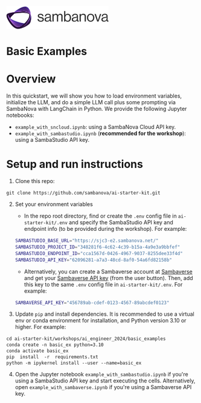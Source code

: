 <a href="https://sambanova.ai/">
<picture>
 <source media="(prefers-color-scheme: dark)" srcset="../../images/SambaNova-light-logo-1.png" height="60">
  <img alt="SambaNova logo" src="../../images/SambaNova-dark-logo-1.png" height="60">
</picture>
</a>

Basic Examples
====================

# Overview

In this quickstart, we will show you how to load environment variables, initialize the LLM, and do a simple LLM call plus some prompting via SambaNova with LangChain in Python. We provide the following Jupyter notebooks:
- `example_with_sncloud.ipynb`: using a SambaNova Cloud API key.
- `example_with_sambastudio.ipynb` (**recommended for the workshop**): using a SambaStudio API key.

# Setup and run instructions

1. Clone this repo:
```
git clone https://github.com/sambanova/ai-starter-kit.git 
```

2. Set your environment variables
   - In the repo root directory, find or create the `.env` config file in `ai-starter-kit/.env` and specify the SambaStudio API key and endpoint info (to be provided during the workshop). For example:
    ``` bash
    SAMBASTUDIO_BASE_URL="https://sjc3-e2.sambanova.net/"
    SAMBASTUDIO_PROJECT_ID="348281f6-4c62-4c39-b15a-4a9e3a9bbfef"
    SAMBASTUDIO_ENDPOINT_ID="cca1567d-0426-4967-9037-8255dee33f4d"
    SAMBASTUDIO_API_KEY="62096281-a7a3-48cd-8af0-54a6fd82158b"
    ```
    - Alternatively, you can create a Sambaverse account at [Sambaverse](https://sambaverse.sambanova.ai/) and get your [Sambaverse API key](https://docs.sambanova.ai/sambaverse/latest/use-sambaverse.html#_your_api_key) (from the user button). Then, add this key to the same `.env` config file in `ai-starter-kit/.env`. For example: 
    ``` bash
    SAMBAVERSE_API_KEY="456789ab-cdef-0123-4567-89abcdef0123"
    ``` 

2. Update `pip` and install dependencies. It is recommended to use a virtual env or conda environment for installation, and Python version 3.10 or higher. For example: 
```
cd ai-starter-kit/workshops/ai_engineer_2024/basic_examples
conda create -n basic_ex python=3.10
conda activate basic_ex
pip  install  -r  requirements.txt
python -m ipykernel install --user --name=basic_ex
```

4. Open the Jupyter notebook `example_with_sambastudio.ipynb` if you're using a SambaStudio API key and start executing the cells. Alternatively, open `example_with_sambaverse.ipynb` if you're using a Sambaverse API key.
